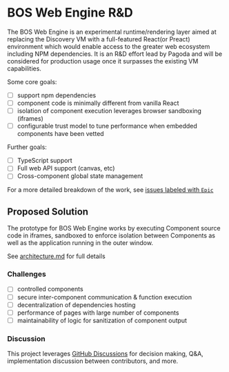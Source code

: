 # BOS Web Engine R&D

The BOS Web Engine is an experimental runtime/rendering layer aimed at replacing the Discovery VM with a full-featured React(or Preact) environment which would enable access to the greater web ecosystem including NPM dependencies. It is an R&D effort lead by Pagoda and will be considered for production usage once it surpasses the existing VM capabilities.

Some core goals:
- [ ] support npm dependencies
- [ ] component code is minimally different from vanilla React
- [ ] isolation of component execution leverages browser sandboxing (iframes)
- [ ] configurable trust model to tune performance when embedded components have been vetted

Further goals:
- [ ] TypeScript support
- [ ] Full web API support (canvas, etc)
- [ ] Cross-component global state management

For a more detailed breakdown of the work, see [issues labeled with `Epic`](https://github.com/near/bos-web-engine/issues?q=is:open+is:issue+label:Epic)

## Proposed Solution

The prototype for BOS Web Engine works by executing Component source code in iframes, sandboxed to enforce isolation between Components as well as the application running in the outer window.

See [architecture.md](./architecture.md) for full details

### Challenges
- [ ] controlled components
- [ ] secure inter-component communication & function execution
- [ ] decentralization of dependencies hosting
- [ ] performance of pages with large number of components
- [ ] maintainability of logic for sanitization of component output

### Discussion
This project leverages [GitHub Discussions](https://github.com/near/bos-web-engine/discussions) for decision making, Q&A, implementation discussion between contributors, and more. 
